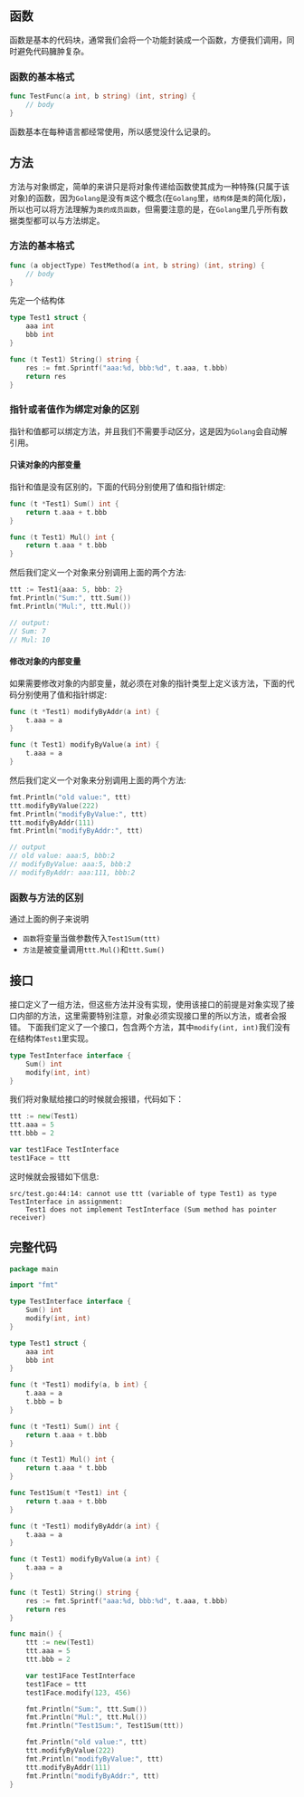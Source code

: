 ## 函数
函数是基本的代码块，通常我们会将一个功能封装成一个函数，方便我们调用，同时避免代码臃肿复杂。

### 函数的基本格式
```go
func TestFunc(a int, b string) (int, string) {
    // body
}
```
函数基本在每种语言都经常使用，所以感觉没什么记录的。

## 方法
方法与对象绑定，简单的来讲只是将对象传递给函数使其成为一种特殊(只属于该对象)的函数，因为`Golang`是没有`类`这个概念(在`Golang`里，`结构体`是`类`的简化版)，所以也可以将方法理解为`类的成员函数`，但需要注意的是，在`Golang`里几乎所有数据类型都可以与方法绑定。

### 方法的基本格式
```go
func (a objectType) TestMethod(a int, b string) (int, string) {
    // body
}
```

先定一个结构体
```go
type Test1 struct {
    aaa int
    bbb int
}

func (t Test1) String() string {
    res := fmt.Sprintf("aaa:%d, bbb:%d", t.aaa, t.bbb)
    return res
}
```
### 指针或者值作为绑定对象的区别
指针和值都可以绑定方法，并且我们不需要手动区分，这是因为`Golang`会自动解引用。

#### 只读对象的内部变量
指针和值是没有区别的，下面的代码分别使用了值和指针绑定:
```go
func (t *Test1) Sum() int {
    return t.aaa + t.bbb
}

func (t Test1) Mul() int {
    return t.aaa * t.bbb
}
```
然后我们定义一个对象来分别调用上面的两个方法:
```go
ttt := Test1{aaa: 5, bbb: 2}
fmt.Println("Sum:", ttt.Sum())
fmt.Println("Mul:", ttt.Mul())

// output:
// Sum: 7
// Mul: 10
```

#### 修改对象的内部变量
如果需要修改对象的内部变量，就必须在对象的指针类型上定义该方法，下面的代码分别使用了值和指针绑定:
```go
func (t *Test1) modifyByAddr(a int) {
    t.aaa = a
}

func (t Test1) modifyByValue(a int) {
    t.aaa = a
}
```
然后我们定义一个对象来分别调用上面的两个方法:
```go
fmt.Println("old value:", ttt)
ttt.modifyByValue(222)
fmt.Println("modifyByValue:", ttt)
ttt.modifyByAddr(111)
fmt.Println("modifyByAddr:", ttt)

// output
// old value: aaa:5, bbb:2
// modifyByValue: aaa:5, bbb:2
// modifyByAddr: aaa:111, bbb:2
```

### 函数与方法的区别
通过上面的例子来说明
- `函数`将变量当做参数传入`Test1Sum(ttt)`
- `方法`是被变量调用`ttt.Mul()`和`ttt.Sum()`

## 接口
接口定义了一组方法，但这些方法并没有实现，使用该接口的前提是对象实现了接口内部的方法，这里需要特别注意，对象必须实现接口里的所以方法，或者会报错。
下面我们定义了一个接口，包含两个方法，其中`modify(int, int)`我们没有在结构体`Test1`里实现。
```go
type TestInterface interface {
    Sum() int
    modify(int, int)
}
```

我们将对象赋给接口的时候就会报错，代码如下：
```go
ttt := new(Test1)
ttt.aaa = 5
ttt.bbb = 2

var test1Face TestInterface
test1Face = ttt
```
这时候就会报错如下信息:
```shell
src/test.go:44:14: cannot use ttt (variable of type Test1) as type TestInterface in assignment:
    Test1 does not implement TestInterface (Sum method has pointer receiver)
```

## 完整代码
```go
package main

import "fmt"

type TestInterface interface {
    Sum() int
    modify(int, int)
}

type Test1 struct {
    aaa int
    bbb int
}

func (t *Test1) modify(a, b int) {
    t.aaa = a
    t.bbb = b
}

func (t *Test1) Sum() int {
    return t.aaa + t.bbb
}

func (t Test1) Mul() int {
    return t.aaa * t.bbb
}

func Test1Sum(t *Test1) int {
    return t.aaa + t.bbb
}

func (t *Test1) modifyByAddr(a int) {
    t.aaa = a
}

func (t Test1) modifyByValue(a int) {
    t.aaa = a
}

func (t Test1) String() string {
    res := fmt.Sprintf("aaa:%d, bbb:%d", t.aaa, t.bbb)
    return res
}

func main() {
    ttt := new(Test1)
    ttt.aaa = 5
    ttt.bbb = 2

    var test1Face TestInterface
    test1Face = ttt
    test1Face.modify(123, 456)

    fmt.Println("Sum:", ttt.Sum())
    fmt.Println("Mul:", ttt.Mul())
    fmt.Println("Test1Sum:", Test1Sum(ttt))

    fmt.Println("old value:", ttt)
    ttt.modifyByValue(222)
    fmt.Println("modifyByValue:", ttt)
    ttt.modifyByAddr(111)
    fmt.Println("modifyByAddr:", ttt)
}

```